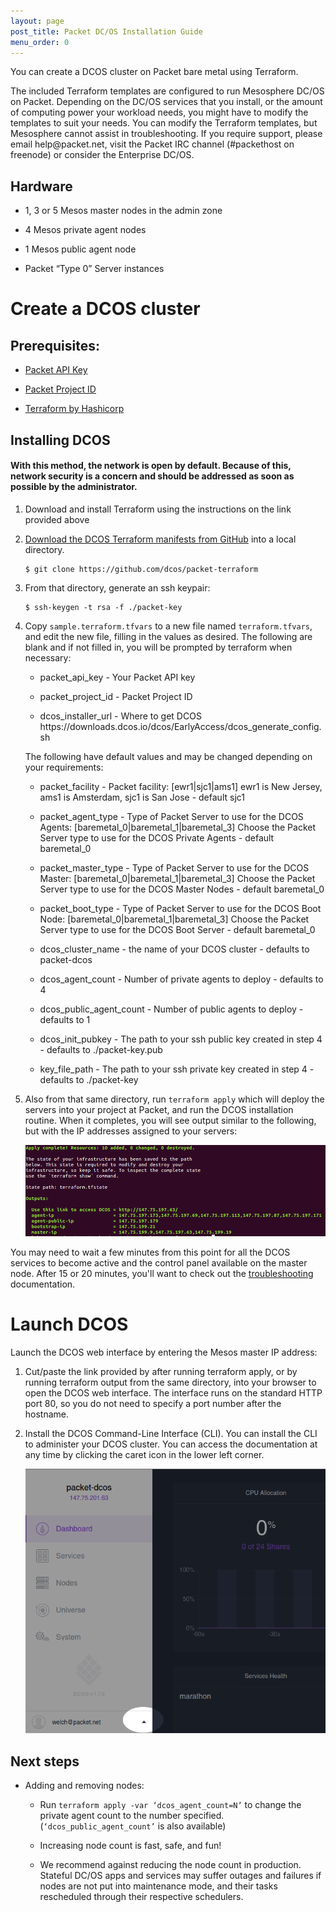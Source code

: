 ```yaml
---
layout: page
post_title: Packet DC/OS Installation Guide
menu_order: 0
---
```


<p>You can create a DCOS cluster on Packet bare metal using Terraform.</p>

<p>The included Terraform templates are configured to run Mesosphere DC/OS on Packet. Depending on the DC/OS services that you install, or the amount of computing power your workload needs, you might have to modify the templates to suit your needs. You can modify the Terraform templates, but Mesosphere cannot assist in troubleshooting. If you require support, please email help@packet.net, visit the Packet IRC channel (#packethost on freenode) or consider the Enterprise DC/OS.</p>

<h2>Hardware</h2>

<ul>
<li><p>1, 3 or 5 Mesos master nodes in the admin zone</p></li>
<li><p>4 Mesos private agent nodes</p></li>
<li><p>1 Mesos public agent node</p></li>
<li><p>Packet “Type 0” Server instances</p></li>
</ul>

<h1>Create a DCOS cluster</h1>

<h2>Prerequisites:</h2>

<ul>
<li><p><a href="https://www.packet.net/resources/kb/how-do-i-create-api-keys/">Packet API Key</a></p></li>
<li><p><a href="https://www.packet.net/preview/kb/where-do-i-locate-my-packet-project-id/">Packet Project ID</a></p></li>
<li><p><a href="https://www.terraform.io/intro/getting-started/install.html">Terraform by Hashicorp</a></p></li>
</ul>

<h2>Installing DCOS</h2>

<h4>With this method, the network is open by default. Because of this, network security is a concern and should be addressed as soon as possible by the administrator.</h4>

<ol>
<li><p>Download and install Terraform using the instructions on the link provided above</p></li>
<li><p><a href="https://github.com/dcos/packet-terraform">Download the DCOS Terraform manifests from GitHub</a> into a local  directory.</p>

<pre><code>$ git clone https://github.com/dcos/packet-terraform
</code></pre></li>
<li><p>From that directory, generate an ssh keypair:</p>

<pre><code>$ ssh-keygen -t rsa -f ./packet-key
</code></pre></li>
<li><p>Copy <code>sample.terraform.tfvars</code> to a new file named <code>terraform.tfvars</code>, and edit the new file, filling in the values as desired. The following are blank and if not filled in, you will be prompted by terraform when necessary:</p>

<ul>
<li><p>packet_api_key - Your Packet API key</p></li>
<li><p>packet_project_id - Packet Project ID</p></li>
<li><p>dcos_installer_url - Where to get DCOS
https://downloads.dcos.io/dcos/EarlyAccess/dcos_generate_config.sh</p></li>
</ul>

<p>The following have default values and may be changed depending on your requirements:</p>

<ul>
<li><p>packet_facility - Packet facility: [ewr1|sjc1|ams1]
ewr1 is New Jersey, ams1 is Amsterdam, sjc1 is San Jose - default sjc1</p></li>
<li><p>packet_agent_type - Type of Packet Server to use for the DCOS Agents: [baremetal_0|baremetal_1|baremetal_3]
Choose the Packet Server type to use for the DCOS Private Agents - default baremetal_0</p></li>
<li><p>packet_master_type - Type of Packet Server to use for the DCOS Master: [baremetal_0|baremetal_1|baremetal_3]
Choose the Packet Server type to use for the DCOS Master Nodes - default baremetal_0</p></li>
<li><p>packet_boot_type - Type of Packet Server to use for the DCOS Boot Node: [baremetal_0|baremetal_1|baremetal_3]
Choose the Packet Server type to use for the DCOS Boot Server - default baremetal_0</p></li>
<li><p>dcos_cluster_name - the name of your DCOS cluster - defaults to packet-dcos</p></li>
<li><p>dcos_agent_count - Number of private agents to deploy - defaults to  4</p></li>
<li><p>dcos_public_agent_count - Number of public agents to deploy - defaults to 1</p></li>
<li><p>dcos_init_pubkey - The path to your ssh public key created in step 4 - defaults to ./packet-key.pub</p></li>
<li><p>key_file_path - The path to your ssh private key created in step 4 - defaults to ./packet-key</p></li>
</ul></li>
<li><p>Also from that same directory, run <code>terraform apply</code> which will deploy the servers into your project at Packet, and run the DCOS installation routine. When it completes, you will see output similar to the following, but with the IP addresses assigned to your servers:</p>

<p><img src="/assets/images/packet_terraform_output.png" alt="terraform apply output" /></p></li>
</ol>

<p>You may need to wait a few minutes from this point for all the DCOS services to become active and the control panel available on the master node. After 15 or 20 minutes, you'll want to check out the <a href="../../custom/troubleshooting/">troubleshooting</a> documentation.</p>

<h1>Launch DCOS</h1>

<p>Launch the DCOS web interface by entering the Mesos master IP address:</p>

<ol>
<li><p>Cut/paste the link provided by after running terraform apply, or by running terraform output from the same directory, into your browser to open the DCOS web interface. The interface runs on the standard HTTP port 80, so you do not need to specify a port number after the hostname.</p></li>
<li><p>Install the DCOS Command-Line Interface (CLI). You can install the CLI to administer your DCOS cluster. You can access the documentation at any time by clicking the caret icon in the lower left corner.</p>

<p><img src="/assets/images/packet_help_link.png" alt="dcos help link" /></p></li>
</ol>

<h2>Next steps</h2>

<ul>
<li><p>Adding and removing nodes:</p>

<ul>
<li><p>Run <code>terraform apply -var ‘dcos_agent_count=N’</code> to change the private agent count to the number specified. (<code>‘dcos_public_agent_count’</code> is also available)</p></li>
<li><p>Increasing node count is fast, safe, and fun!</p></li>
<li><p>We recommend against reducing the node count in production. Stateful DC/OS apps and services may suffer outages and failures if nodes are not put into maintenance mode, and their tasks rescheduled through their respective schedulers.</p></li>
</ul></li>
</ul>
